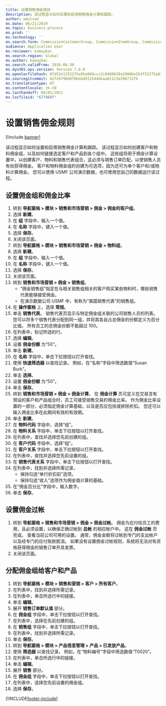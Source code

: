 ```yaml
---
title: 设置销售佣金规则
description: 该过程显示如何设置和启用销售佣金计算和跟踪。
author: omulvad
ms.date: 06/21/2019
ms.topic: business-process
ms.prod: ''
ms.technology: ''
ms.search.form: CommissionCustomerGroup, CommissionItemGroup, CommissionSalesGroup, CommissionSalesMember, DirPartyLookup, CommissionCalc, InventPosting, CustTable, EcoResProductDetailsExtended, CommissionEmplSalesGroup
audience: Application User
ms.reviewer: kamaybac
ms.search.region: Global
ms.author: kamaybac
ms.search.validFrom: 2016-06-30
ms.dyn365.ops.version: Version 7.0.0
ms.openlocfilehash: 07d52e1152275e05e0d4ccc2c8d88818a19866e154f52275a8370606414102af
ms.sourcegitcommit: 42fe9790ddf0bdad911544deaa82123a396712fb
ms.translationtype: HT
ms.contentlocale: zh-CN
ms.lasthandoff: 08/05/2021
ms.locfileid: "6774697"
---
```

# <a name="set-up-sales-commission-rules"></a>设置销售佣金规则

[!include [banner](../../includes/banner.md)]

该过程显示如何设置和启用销售佣金计算和跟踪。 该过程显示如何创建客户和物料佣金组，以及如何链接选定客户和产品到各个组中。 这些组将用于佣金计算设置中，以创建客户、物料和销售代表组合，这必须与销售订单匹配，以使销售人员有权获得佣金。 客户和物料佣金组的创建为可选项，因为还可为单个客户和/或物料计算佣金。 您可以使用 USMF 公司演示数据，也可使用您自己的数据运行该过程。


## <a name="set-up-commission-groups-and-commission-rates"></a>设置佣金组和佣金比率
1. 转到 **导航窗格 > 模块 > 销售和市场营销 > 佣金 > 佣金的客户组**。
2. 选择 **新建**。
3. 在 **组** 字段中，输入一个值。
4. 在 **名称** 字段中，键入一个值。
5. 选择 **保存**。
6. 关闭该页面。
7. 转到 **导航窗格 > 模块 > 销售和市场营销 > 佣金 > 物料组**。
8. 选择 **新建**。
9. 在 **组** 字段中，输入一个值。
10. 在 **名称** 字段中，键入一个值。
11. 选择 **保存**。
12. 关闭该页面。
13. 转到 **销售和市场营销 > 佣金 > 销售组**。
    - “佣金销售组”指定在与相关销售组相关的客户购买某些物料时，哪些销售代表能够接受佣金。  
    - 在演示数据公司 USMF 中，有称为“美国销售代表”的销售组。  
14. 在 **操作窗格** 上，选择 **常规**。
15. 单击 **销售代表**。 销售代表页显示与特定佣金组关联的公司销售人员的列表。 您可以将多个销售代表分配到同一组，并将其各自占总佣金的份额定义为百分比值。 所有员工的总佣金份额不能超过 100。 
16. 在列表中，标记所选的行。
17. 选择 **编辑**。
18. 设置 **佣金份额** 为“50”。
19. 单击 **新建**。
20. 在 **名称** 字段中，单击下拉按钮以打开查找。
21. 使用 **快速筛选器** 以查找记录。 例如，在“名称”字段中筛选数值“Susan Burk”。
22. 单击 **选择**。
23. 设置 **佣金份额** 为“50”。
24. 单击 **保存**。
25. 转到 **销售和市场营销 > 佣金 > 佣金计算**。 在 **佣金计算** 页可定义在交易含有预设的客户和产品组合时，员工可接受销售交易的佣金比率。 作为佣金比率设置的一部分，必须指定佣金计算基础，以及是否应包括或排除折扣。 您还可以输入佣金比率在此期间有效的有效期。  
26. 单击 **新建**。
27. 在 **物料代码** 字段中，选择“组”。
28. 在 **物料关系** 字段中，单击下拉按钮以打开查找。
29. 在列表中，查找并选择您先前创建的组。
30. 在 **客户代码** 字段中，选择“组”。
31. 在 **客户关系** 字段中，单击下拉按钮以打开查找。
32. 在列表中，查找并选择您先前设置的组。
33. 在 **销售代表关系** 字段中，单击下拉按钮以打开查找。
34. 在列表中，找到并选择所需记录。
    - 保持勾选“单行折扣前”选项。  
    - 保持勾选“收入”选项作为佣金值计算的基础。    
35. 在“佣金百分比”字段中，输入数字。
36. 单击 **保存**。

## <a name="setting-up-commission-posting"></a>设置佣金过帐
1. 转到 **导航窗格 > 销售和市场营销 > 佣金 > 佣金过帐**。 佣金为应付给员工的费用，且必须设置，以确保正确过帐到 **总帐** 的相应帐户中。 这在 **佣金过帐** 页完成。 查看当前公司可用的设置。 通常，佣金金额将过帐到专门的支出帐户以及经专门的应付账款抵消。 如果没有设置佣金过帐规则，系统将无法对有资格获得佣金的销售订单开具发票。  
2. 关闭该页面。

## <a name="assign-a-commission-group-to-a-customer-and-a-product"></a>分配佣金组给客户和产品
1. 转到 **导航窗格 > 模块 > 销售和营销 > 客户 > 所有客户**。
2. 在列表中，找到并选择所需记录。
3. 在列表中，单击所选行中的链接。
4. 单击 **编辑**。
5. 展开 **销售订单默认值** 部分。
6. 在 **佣金组** 字段中，单击下拉按钮以打开查找。
7. 在列表中，选择在先前创建的组。
8. 在 **销售组** 字段中，单击下拉按钮以打开查找。
9. 在列表中，找到并选择所需记录。
10. 单击 **保存**。
11. 转到 **导航窗格 > 模块 > 产品信息管理 > 产品 > 已发放产品**。
12. 使用 **筛选器** 以查找记录。 例如，在“物料编号”字段中筛选数值“T0020”。
13. 在列表中，单击所选行中的链接。
14. 单击 **编辑**。
15. 展开 **销售** 部分。
16. 在 **佣金组** 字段中，单击下拉按钮以打开查找。
17. 在列表中，选择您先前设置的佣金组。
18. 选择 **保存**。



[!INCLUDE[footer-include](../../../includes/footer-banner.md)]
